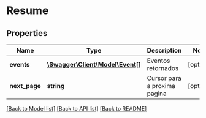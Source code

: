 # Resume

## Properties
Name | Type | Description | Notes
------------ | ------------- | ------------- | -------------
**events** | [**\Swagger\Client\Model\Event[]**](Event.md) | Eventos retornados | [optional] 
**next_page** | **string** | Cursor para a proxima pagina | [optional] 

[[Back to Model list]](../../README.md#documentation-for-models) [[Back to API list]](../../README.md#documentation-for-api-endpoints) [[Back to README]](../../README.md)

